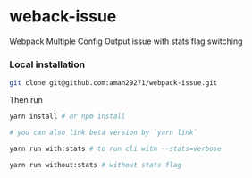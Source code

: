# weback-issue
Webpack Multiple Config Output issue with stats flag switching

### Local installation
```bash
git clone git@github.com:aman29271/webpack-issue.git

```
Then run
```bash
yarn install # or npm install

# you can also link beta version by `yarn link`

yarn run with:stats # to run cli with --stats=verbose

yarn run without:stats # without stats flag
```